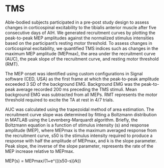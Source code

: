 # TMS

Able-bodied subjects participated in a pre-post study design to assess changes in corticospinal excitability to the tibialis anterior muscle after five consecutive days of AIH. We generated recruitment curves by plotting the peak-to-peak MEP amplitudes against the normalized stimulus intensities based on the participant’s resting motor threshold. To assess changes in corticospinal excitability, we quantified TMS indices such as changes in the maximum MEP amplitude (MEPmax), the area under the recruitment curve (AUC), the peak slope of the recruitment curve, and resting motor threshold (RMT). 

The MEP onset was identified using custom configurations in Signal software (CED, USA) as the first frame at which the peak-to-peak amplitude exceeded 3 SD of the background EMG. Background EMG was the peak-to-peak average recorded 200 ms preceding the TMS stimuli. Mean background EMG was subtracted from all MEPs. RMT represents the motor threshold required to excite the TA at rest in 4/7 trials.

AUC was calculated using the trapezoidal method of area estimation. The recruitment curve slope was determined by fitting a Boltzmann distribution in MATLAB using the Levenberg-Marquardt algorithm. Briefly, the Boltzmann equation is a function of stimulus intensity (s) and response amplitude (MEP), where  MEPmax is the maximum averaged response from the recruitment curve, s50 is the stimulus intensity required to produce a response with half the amplitude of MEPmax, and k is the slope parameter. Peak slope, the inverse of the slope parameter, represents the rate of the MEP increase relative to MEPmax.

MEP(s) = MEPmax/(1+e^(((s50-s))⁄k))
